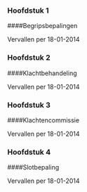 <meta http-equiv='Content-Type' content='text/html; charset=utf-8' />

### Hoofdstuk  1  

####Begripsbepalingen

Vervallen per 18-01-2014   

### Hoofdstuk  2  

####Klachtbehandeling

Vervallen per 18-01-2014   

### Hoofdstuk  3  

####Klachtencommissie

Vervallen per 18-01-2014   

### Hoofdstuk  4  

####Slotbepaling

Vervallen per 18-01-2014   

